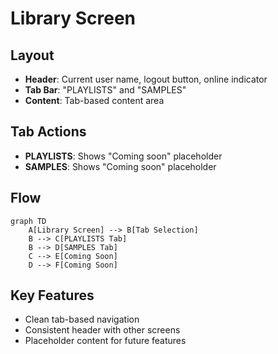 # Library Screen

## Layout
- **Header**: Current user name, logout button, online indicator
- **Tab Bar**: "PLAYLISTS" and "SAMPLES"
- **Content**: Tab-based content area

## Tab Actions
- **PLAYLISTS**: Shows "Coming soon" placeholder
- **SAMPLES**: Shows "Coming soon" placeholder

## Flow
```mermaid
graph TD
    A[Library Screen] --> B[Tab Selection]
    B --> C[PLAYLISTS Tab]
    B --> D[SAMPLES Tab]
    C --> E[Coming Soon]
    D --> F[Coming Soon]
```

## Key Features
- Clean tab-based navigation
- Consistent header with other screens
- Placeholder content for future features 